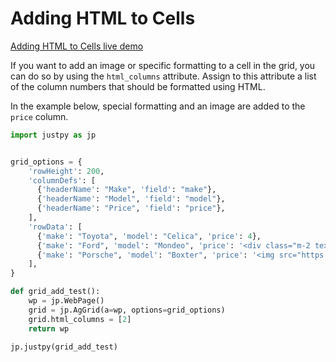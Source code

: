 # Adding HTML to Cells
[Adding HTML to Cells live demo]({{demo_url}}/grid_add_test)

If you want to add an image or specific formatting to a cell in the grid, you can do so by using the `html_columns` attribute. Assign to this attribute a list of the column numbers that should be formatted using HTML.

In the example below, special formatting and an image are added to the `price` column.

```python
import justpy as jp


grid_options = {
    'rowHeight': 200,
    'columnDefs': [
      {'headerName': "Make", 'field': "make"},
      {'headerName': "Model", 'field': "model"},
      {'headerName': "Price", 'field': "price"},
    ],
    'rowData': [
      {'make': "Toyota", 'model': "Celica", 'price': 4},
      {'make': "Ford", 'model': "Mondeo", 'price': '<div class="m-2 text-red-500 text-5xl">3</div>'},
      {'make': "Porsche", 'model': "Boxter", 'price': '<img src="https://www.python.org/static/community_logos/python-powered-h-140x182.png">'}
    ],
}

def grid_add_test():
    wp = jp.WebPage()
    grid = jp.AgGrid(a=wp, options=grid_options)
    grid.html_columns = [2]
    return wp

jp.justpy(grid_add_test)
```
